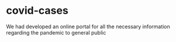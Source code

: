 # covid-cases
We had developed an online portal for all the necessary information regarding the pandemic to general public
